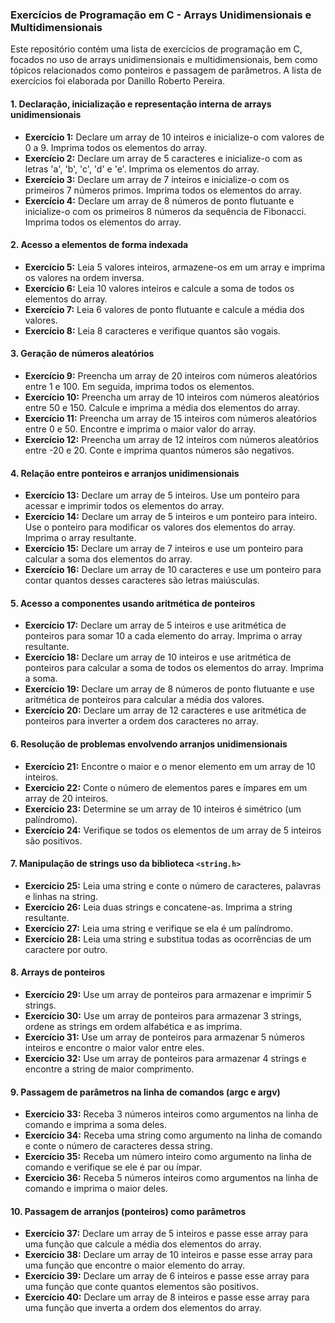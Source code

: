 ### Exercícios de Programação em C - Arrays Unidimensionais e Multidimensionais

Este repositório contém uma lista de exercícios de programação em C, focados no uso de arrays unidimensionais e multidimensionais, bem como tópicos relacionados como ponteiros e passagem de parâmetros. A lista de exercícios foi elaborada por Danillo Roberto Pereira.

#### 1. Declaração, inicialização e representação interna de arrays unidimensionais

* **Exercício 1:** Declare um array de 10 inteiros e inicialize-o com valores de 0 a 9. Imprima todos os elementos do array.
* **Exercício 2:** Declare um array de 5 caracteres e inicialize-o com as letras 'a', 'b', 'c', 'd' e 'e'. Imprima os elementos do array.
* **Exercício 3:** Declare um array de 7 inteiros e inicialize-o com os primeiros 7 números primos. Imprima todos os elementos do array.
* **Exercício 4:** Declare um array de 8 números de ponto flutuante e inicialize-o com os primeiros 8 números da sequência de Fibonacci. Imprima todos os elementos do array.

#### 2. Acesso a elementos de forma indexada

* **Exercício 5:** Leia 5 valores inteiros, armazene-os em um array e imprima os valores na ordem inversa.
* **Exercício 6:** Leia 10 valores inteiros e calcule a soma de todos os elementos do array.
* **Exercício 7:** Leia 6 valores de ponto flutuante e calcule a média dos valores.
* **Exercício 8:** Leia 8 caracteres e verifique quantos são vogais.

#### 3. Geração de números aleatórios

* **Exercício 9:** Preencha um array de 20 inteiros com números aleatórios entre 1 e 100. Em seguida, imprima todos os elementos.
* **Exercício 10:** Preencha um array de 10 inteiros com números aleatórios entre 50 e 150. Calcule e imprima a média dos elementos do array.
* **Exercício 11:** Preencha um array de 15 inteiros com números aleatórios entre 0 e 50. Encontre e imprima o maior valor do array.
* **Exercício 12:** Preencha um array de 12 inteiros com números aleatórios entre -20 e 20. Conte e imprima quantos números são negativos.

#### 4. Relação entre ponteiros e arranjos unidimensionais

* **Exercício 13:** Declare um array de 5 inteiros. Use um ponteiro para acessar e imprimir todos os elementos do array.
* **Exercício 14:** Declare um array de 5 inteiros e um ponteiro para inteiro. Use o ponteiro para modificar os valores dos elementos do array. Imprima o array resultante.
* **Exercício 15:** Declare um array de 7 inteiros e use um ponteiro para calcular a soma dos elementos do array.
* **Exercício 16:** Declare um array de 10 caracteres e use um ponteiro para contar quantos desses caracteres são letras maiúsculas.

#### 5. Acesso a componentes usando aritmética de ponteiros

* **Exercício 17:** Declare um array de 5 inteiros e use aritmética de ponteiros para somar 10 a cada elemento do array. Imprima o array resultante.
* **Exercício 18:** Declare um array de 10 inteiros e use aritmética de ponteiros para calcular a soma de todos os elementos do array. Imprima a soma.
* **Exercício 19:** Declare um array de 8 números de ponto flutuante e use aritmética de ponteiros para calcular a média dos valores.
* **Exercício 20:** Declare um array de 12 caracteres e use aritmética de ponteiros para inverter a ordem dos caracteres no array.

#### 6. Resolução de problemas envolvendo arranjos unidimensionais

* **Exercício 21:** Encontre o maior e o menor elemento em um array de 10 inteiros.
* **Exercício 22:** Conte o número de elementos pares e ímpares em um array de 20 inteiros.
* **Exercício 23:** Determine se um array de 10 inteiros é simétrico (um palíndromo).
* **Exercício 24:** Verifique se todos os elementos de um array de 5 inteiros são positivos.

#### 7. Manipulação de strings uso da biblioteca `<string.h>`

* **Exercício 25:** Leia uma string e conte o número de caracteres, palavras e linhas na string.
* **Exercício 26:** Leia duas strings e concatene-as. Imprima a string resultante.
* **Exercício 27:** Leia uma string e verifique se ela é um palíndromo.
* **Exercício 28:** Leia uma string e substitua todas as ocorrências de um caractere por outro.

#### 8. Arrays de ponteiros

* **Exercício 29:** Use um array de ponteiros para armazenar e imprimir 5 strings.
* **Exercício 30:** Use um array de ponteiros para armazenar 3 strings, ordene as strings em ordem alfabética e as imprima.
* **Exercício 31:** Use um array de ponteiros para armazenar 5 números inteiros e encontre o maior valor entre eles.
* **Exercício 32:** Use um array de ponteiros para armazenar 4 strings e encontre a string de maior comprimento.

#### 9. Passagem de parâmetros na linha de comandos (argc e argv)

* **Exercício 33:** Receba 3 números inteiros como argumentos na linha de comando e imprima a soma deles.
* **Exercício 34:** Receba uma string como argumento na linha de comando e conte o número de caracteres dessa string.
* **Exercício 35:** Receba um número inteiro como argumento na linha de comando e verifique se ele é par ou ímpar.
* **Exercício 36:** Receba 5 números inteiros como argumentos na linha de comando e imprima o maior deles.

#### 10. Passagem de arranjos (ponteiros) como parâmetros

* **Exercício 37:** Declare um array de 5 inteiros e passe esse array para uma função que calcule a média dos elementos do array.
* **Exercício 38:** Declare um array de 10 inteiros e passe esse array para uma função que encontre o maior elemento do array.
* **Exercício 39:** Declare um array de 6 inteiros e passe esse array para uma função que conte quantos elementos são positivos.
* **Exercício 40:** Declare um array de 8 inteiros e passe esse array para uma função que inverta a ordem dos elementos do array.
```
